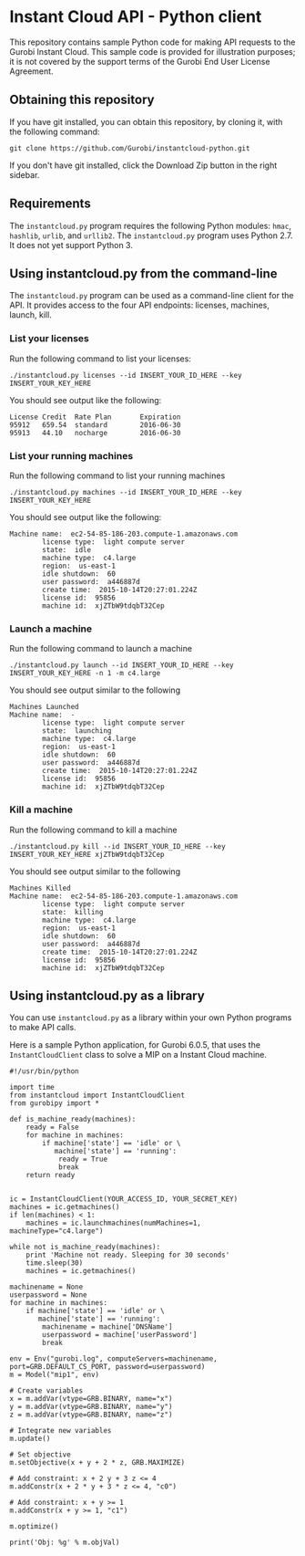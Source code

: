 # Instant Cloud API - Python client

This repository contains sample Python code for making API requests to
the Gurobi Instant Cloud.  This sample code is provided for
illustration purposes; it is not covered by the support terms of the
Gurobi End User License Agreement.

## Obtaining this repository

If you have git installed, you can obtain this repository, by cloning it, with the following command:

```
git clone https://github.com/Gurobi/instantcloud-python.git
```

If you don't have git installed, click the Download Zip button in the right sidebar.

## Requirements

The `instantcloud.py` program requires the following Python modules: `hmac`, `hashlib`, `urlib`, and
`urllib2`. The `instantcloud.py` program uses Python 2.7. It does not yet support Python 3.

## Using instantcloud.py from the command-line

The `instantcloud.py` program can be used as a command-line client for the API. It provides
access to the four API endpoints: licenses, machines, launch, kill.

### List your licenses

Run the following command to list your licenses:

```
./instantcloud.py licenses --id INSERT_YOUR_ID_HERE --key INSERT_YOUR_KEY_HERE
```

You should see output like the following:
```
License Credit  Rate Plan       Expiration
95912   659.54  standard        2016-06-30
95913   44.10   nocharge        2016-06-30
```

### List your running machines

Run the following command to list your running machines

```
./instantcloud.py machines --id INSERT_YOUR_ID_HERE --key INSERT_YOUR_KEY_HERE
```

You should see output like the following:

```
Machine name:  ec2-54-85-186-203.compute-1.amazonaws.com
        license type:  light compute server
        state:  idle
        machine type:  c4.large
        region:  us-east-1
        idle shutdown:  60
        user password:  a446887d
        create time:  2015-10-14T20:27:01.224Z
        license id:  95856
        machine id:  xjZTbW9tdqbT32Cep
```


### Launch a machine

Run the following command to launch a machine

```
./instantcloud.py launch --id INSERT_YOUR_ID_HERE --key INSERT_YOUR_KEY_HERE -n 1 -m c4.large
```

You should see output similar to the following
```
Machines Launched
Machine name:  -
        license type:  light compute server
        state:  launching
        machine type:  c4.large
        region:  us-east-1
        idle shutdown:  60
        user password:  a446887d
        create time:  2015-10-14T20:27:01.224Z
        license id:  95856
        machine id:  xjZTbW9tdqbT32Cep
```


### Kill a machine

Run the following command to kill a machine

```
./instantcloud.py kill --id INSERT_YOUR_ID_HERE --key INSERT_YOUR_KEY_HERE xjZTbW9tdqbT32Cep
```

You should see output similar to the following

```
Machines Killed
Machine name:  ec2-54-85-186-203.compute-1.amazonaws.com
        license type:  light compute server
        state:  killing
        machine type:  c4.large
        region:  us-east-1
        idle shutdown:  60
        user password:  a446887d
        create time:  2015-10-14T20:27:01.224Z
        license id:  95856
        machine id:  xjZTbW9tdqbT32Cep

```

## Using instantcloud.py as a library

You can use `instantcloud.py` as a library within your own Python programs to make
API calls.

Here is a sample Python application, for Gurobi 6.0.5, that uses the `InstantCloudClient`
class to solve a MIP on a Instant Cloud machine.

```
#!/usr/bin/python

import time
from instantcloud import InstantCloudClient
from gurobipy import *

def is_machine_ready(machines):
    ready = False
    for machine in machines:
        if machine['state'] == 'idle' or \
           machine['state'] == 'running':
            ready = True
            break
    return ready


ic = InstantCloudClient(YOUR_ACCESS_ID, YOUR_SECRET_KEY)
machines = ic.getmachines()
if len(machines) < 1:
    machines = ic.launchmachines(numMachines=1, machineType="c4.large")

while not is_machine_ready(machines):
    print 'Machine not ready. Sleeping for 30 seconds'
    time.sleep(30)
    machines = ic.getmachines()

machinename = None
userpassword = None
for machine in machines:
    if machine['state'] == 'idle' or \
       machine['state'] == 'running':
        machinename = machine['DNSName']
        userpassword = machine['userPassword']
        break

env = Env("gurobi.log", computeServers=machinename, port=GRB.DEFAULT_CS_PORT, password=userpassword)
m = Model("mip1", env)

# Create variables
x = m.addVar(vtype=GRB.BINARY, name="x")
y = m.addVar(vtype=GRB.BINARY, name="y")
z = m.addVar(vtype=GRB.BINARY, name="z")

# Integrate new variables
m.update()

# Set objective
m.setObjective(x + y + 2 * z, GRB.MAXIMIZE)

# Add constraint: x + 2 y + 3 z <= 4
m.addConstr(x + 2 * y + 3 * z <= 4, "c0")

# Add constraint: x + y >= 1
m.addConstr(x + y >= 1, "c1")

m.optimize()

print('Obj: %g' % m.objVal)

```
